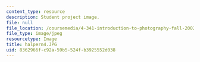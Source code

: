 ```yaml
---
content_type: resource
description: Student project image.
file: null
file_location: /coursemedia/4-341-introduction-to-photography-fall-2002/8362966fc92a59b5524fb3925552d038_halpern4.JPG
file_type: image/jpeg
resourcetype: Image
title: halpern4.JPG
uid: 8362966f-c92a-59b5-524f-b3925552d038
---
```

